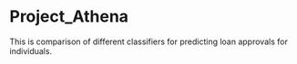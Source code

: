 # Project_Athena
This is comparison of different classifiers for predicting loan approvals for individuals. 
